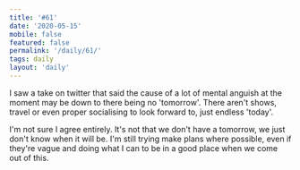 ```yaml
---
title: '#61'
date: '2020-05-15'
mobile: false
featured: false
permalink: '/daily/61/'
tags: daily
layout: 'daily'
---
```


I saw a take on twitter that said the cause of a lot of mental anguish at the moment may be down to there being no 'tomorrow'. There aren't shows, travel or even proper socialising to look forward to, just endless 'today'.

I'm not sure I agree entirely. It's not that we don't have a tomorrow, we just don't know when it will be. I'm still trying make plans where possible, even if they're vague and doing what I can to be in a good place when we come out of this.
